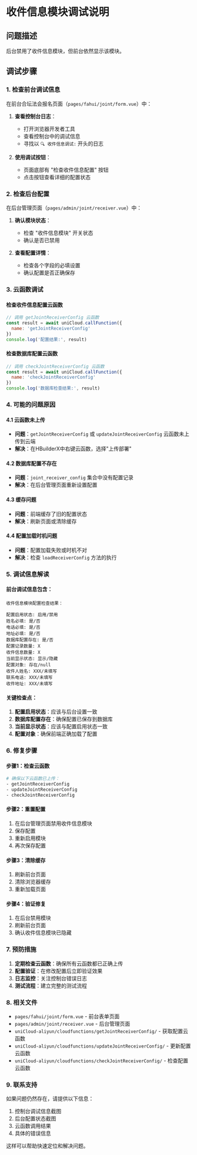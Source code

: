 # 收件信息模块调试说明

## 问题描述

后台禁用了收件信息模块，但前台依然显示该模块。

## 调试步骤

### 1. 检查前台调试信息

在前台合坛法会报名页面（`pages/fahui/joint/form.vue`）中：

1. **查看控制台日志**：
   - 打开浏览器开发者工具
   - 查看控制台中的调试信息
   - 寻找以 `🔍 收件信息调试:` 开头的日志

2. **使用调试按钮**：
   - 页面底部有 "检查收件信息配置" 按钮
   - 点击按钮查看详细的配置状态

### 2. 检查后台配置

在后台管理页面（`pages/admin/joint/receiver.vue`）中：

1. **确认模块状态**：
   - 检查 "收件信息模块" 开关状态
   - 确认是否已禁用

2. **查看配置详情**：
   - 检查各个字段的必填设置
   - 确认配置是否正确保存

### 3. 云函数调试

#### 检查收件信息配置云函数

```javascript
// 调用 getJointReceiverConfig 云函数
const result = await uniCloud.callFunction({
  name: 'getJointReceiverConfig'
})
console.log('配置结果:', result)
```

#### 检查数据库配置云函数

```javascript
// 调用 checkJointReceiverConfig 云函数
const result = await uniCloud.callFunction({
  name: 'checkJointReceiverConfig'
})
console.log('数据库检查结果:', result)
```

### 4. 可能的问题原因

#### 4.1 云函数未上传
- **问题**：`getJointReceiverConfig` 或 `updateJointReceiverConfig` 云函数未上传到云端
- **解决**：在HBuilderX中右键云函数，选择"上传部署"

#### 4.2 数据库配置不存在
- **问题**：`joint_receiver_config` 集合中没有配置记录
- **解决**：在后台管理页面重新设置配置

#### 4.3 缓存问题
- **问题**：前端缓存了旧的配置状态
- **解决**：刷新页面或清除缓存

#### 4.4 配置加载时机问题
- **问题**：配置加载失败或时机不对
- **解决**：检查 `loadReceiverConfig` 方法的执行

### 5. 调试信息解读

#### 前台调试信息包含：

```
收件信息模块配置检查结果：

配置启用状态: 启用/禁用
姓名必填: 是/否
电话必填: 是/否
地址必填: 是/否
数据库配置存在: 是/否
配置记录数量: X
收件信息数量: X
当前显示状态: 显示/隐藏
配置对象: 存在/null
收件人姓名: XXX/未填写
联系电话: XXX/未填写
收件地址: XXX/未填写
```

#### 关键检查点：

1. **配置启用状态**：应该与后台设置一致
2. **数据库配置存在**：确保配置已保存到数据库
3. **当前显示状态**：应该与配置启用状态一致
4. **配置对象**：确保前端正确加载了配置

### 6. 修复步骤

#### 步骤1：检查云函数
```bash
# 确保以下云函数已上传：
- getJointReceiverConfig
- updateJointReceiverConfig
- checkJointReceiverConfig
```

#### 步骤2：重置配置
1. 在后台管理页面禁用收件信息模块
2. 保存配置
3. 重新启用模块
4. 再次保存配置

#### 步骤3：清除缓存
1. 刷新前台页面
2. 清除浏览器缓存
3. 重新加载页面

#### 步骤4：验证修复
1. 在后台禁用模块
2. 刷新前台页面
3. 确认收件信息模块已隐藏

### 7. 预防措施

1. **定期检查云函数**：确保所有云函数都已正确上传
2. **配置验证**：在修改配置后立即验证效果
3. **日志监控**：关注控制台错误日志
4. **测试流程**：建立完整的测试流程

### 8. 相关文件

- `pages/fahui/joint/form.vue` - 前台表单页面
- `pages/admin/joint/receiver.vue` - 后台管理页面
- `uniCloud-aliyun/cloudfunctions/getJointReceiverConfig/` - 获取配置云函数
- `uniCloud-aliyun/cloudfunctions/updateJointReceiverConfig/` - 更新配置云函数
- `uniCloud-aliyun/cloudfunctions/checkJointReceiverConfig/` - 检查配置云函数

### 9. 联系支持

如果问题仍然存在，请提供以下信息：

1. 控制台调试信息截图
2. 后台配置状态截图
3. 云函数调用结果
4. 具体的错误信息

这样可以帮助快速定位和解决问题。 